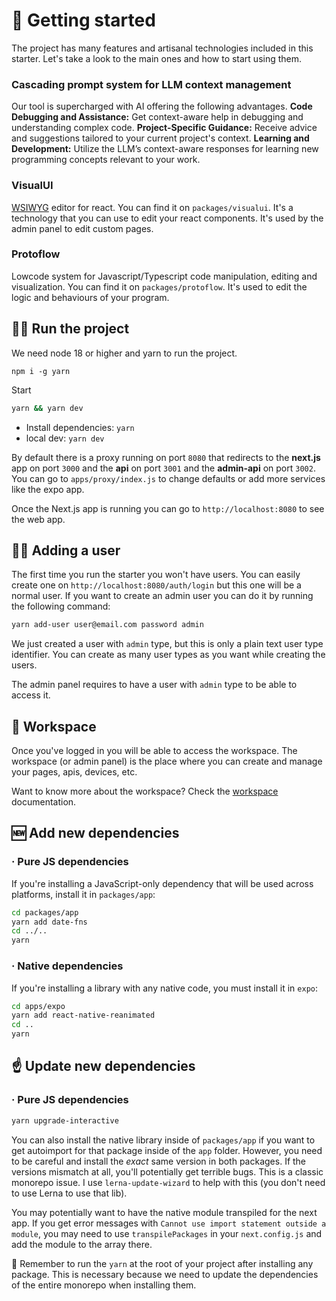 # 🚀 Getting started
The project has many features and artisanal technologies included in this starter. Let's take a look to the main ones and how to start using them.

### Cascading prompt system for LLM context management
Our tool is supercharged with AI offering the following advantages.
**Code Debugging and Assistance:** Get context-aware help in debugging and understanding complex code.
**Project-Specific Guidance:** Receive advice and suggestions tailored to your current project's context.
**Learning and Development:** Utilize the LLM’s context-aware responses for learning new programming concepts relevant to your work.

### VisualUI
[WSIWYG](https://es.wikipedia.org/wiki/WYSIWYG) editor for react. You can find it on `packages/visualui`. It's a technology that you can use to edit your react components. It's used by the admin panel to edit custom pages.

### Protoflow
Lowcode system for Javascript/Typescript code manipulation, editing and visualization. You can find it on `packages/protoflow`. It's used to edit the logic and behaviours of your program. 

## 🏃‍♂️ Run the project 
We need node 18 or higher and yarn to run the project. 

```
npm i -g yarn
```

Start

```sh
yarn && yarn dev
```

- Install dependencies: `yarn`
- local dev: `yarn dev`

By default there is a proxy running on port `8080` that redirects to the **next.js** app on port `3000` and the **api** on port `3001` and the **admin-api** on port `3002`. You can go to `apps/proxy/index.js` to change defaults or add more services like the expo app.

Once the Next.js app is running you can go to `http://localhost:8080` to see the web app. 

## 🙋‍♂️ Adding a user
The first time you run the starter you won't have users. You can easily create one on `http://localhost:8080/auth/login` but this one will be a normal user. If you want to create an admin user you can do it by running the following command:

```sh
yarn add-user user@email.com password admin
```
We just created a user with `admin` type, but this is only a plain text user type identifier. You can create as many user types as you want while creating the users. 

The admin panel requires to have a user with `admin` type to be able to access it.

## 🔨 Workspace
Once you've logged in you will be able to access the workspace. The workspace (or admin panel) is the place where you can create and manage your pages, apis, devices, etc. 

Want to know more about the workspace? Check the [workspace](workspace.md) documentation.

## 🆕 Add new dependencies

### · Pure JS dependencies

If you're installing a JavaScript-only dependency that will be used across platforms, install it in `packages/app`:

```sh
cd packages/app
yarn add date-fns
cd ../..
yarn
```

### ·  Native dependencies

If you're installing a library with any native code, you must install it in `expo`:

```sh
cd apps/expo
yarn add react-native-reanimated
cd ..
yarn
```

## ☝️ Update new dependencies

### · Pure JS dependencies

```sh
yarn upgrade-interactive
```

You can also install the native library inside of `packages/app` if you want to get autoimport for that package inside of the `app` folder. However, you need to be careful and install the _exact_ same version in both packages. If the versions mismatch at all, you'll potentially get terrible bugs. This is a classic monorepo issue. I use `lerna-update-wizard` to help with this (you don't need to use Lerna to use that lib).

You may potentially want to have the native module transpiled for the next app. If you get error messages with `Cannot use import statement outside a module`, you may need to use `transpilePackages` in your `next.config.js` and add the module to the array there.

🚨 Remember to run the ```yarn```  at the root of your project after installing any package. This is necessary because we need to update the dependencies of the entire monorepo when installing them.
